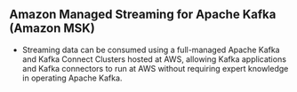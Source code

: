 Amazon Managed Streaming for Apache Kafka (Amazon MSK)
---

- Streaming data can be consumed using a full-managed Apache Kafka and Kafka Connect Clusters hosted at AWS, allowing Kafka applications and Kafka connectors to run at AWS without requiring expert knowledge in operating Apache Kafka.
